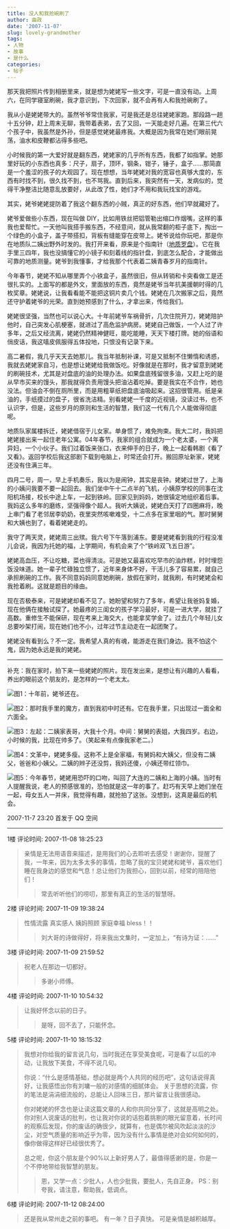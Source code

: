 ```yaml
---
title: 没人和我抢碗刷了
author: 曲政
date: '2007-11-07'
slug: lovely-grandmother
tags:
- 人物
- 故事
- 是什么
categories:
- 帖子
---
```

那天我把照片传到相册里来，就是想为姥姥写一些文字，可是一直没有动。上周六，在同学寝室刷碗，我才意识到，下次回家，就不会再有人和我抢碗刷了。 

我从小是姥姥带大的。虽然爷爷常住我家，可是我还是总往姥姥家跑。那段路一趟十五分钟，赶上周末无聊，我带着表弟，去了又回，一天能走好几遍。在第三代六个孩子中，我虽然是外孙，但是感觉姥姥最疼我。大概是因为我常在她们眼前晃荡，油水和皮鞭都沾得多些吧。 

小时候我的第一大爱好就是翻东西，姥姥家的几乎所有东西，我都了如指掌。她那里好玩的小东西也真多：尺子，扇子，顶环，钢条，钳子，锤子，盒子……那简直是一个羞涩的孩子的大观园了。现在想想，当年姥姥对我的宽容也真够大度的，东西有时找不到，很久找不到，也不骂我。直到后来，我突然有一天，发病似的，觉得干净整洁比随意乱放要好，从此改了性，她们才不用和我玩找宝的游戏。

其实，姥爷姥姥提防着了我这个翻东西的小贼，真正的好东西，他们早就藏好了。

姥爷爱做些小东西，现在叫做 DIY，比如用铁丝把铝管勒出缩口作烟嘴，这样的事我也爱帮忙。一天他叫我搭手搬东西，不经意间，就从我常翻的柜子底下，掏出一个绿色的小盒子，盖子带搭扣，背板有缝能穿在皮带上。姥爷说给你玩吧，那是你在地质队二姨出野外时发的。我打开来看，原来是个指南针（[地质罗盘](https://mp.weixin.qq.com/s?src=11&timestamp=1576239700&ver=2032&signature=cWqJgHhM8opixzifZp9ZrtHG2p7QXGeTgPv3YxRahz1UZ2n0-KQSWBnXlzL4DmhTj1cPBrQahm-7lryhUVCL-VljLKYJ54l-wWtD5g2UA1BlFOKvl-fxXX5DCWKoFaRC&new=1)）。它在我手里三四年，我也没搞懂它的小镜子和刻着线的指针盘，到底怎么配合，才能做出可靠的地质测量。姥爷到我懂事，才给我那个代表着二姨青春岁月的指南针。

今年春节，姥姥不知从哪里弄个小铁盒子，虽然很旧，但从转销和卡突看做工是还很扎实的。上面写的都是外文，里面放的东西，竟然是姥爷当年抗美援朝时得的几枚奖章。姥姥说，让我看看能不能把这铜片卖几个钱。姥姥在几次搬家之后，竟然还守护着姥爷的光荣。直到她预感到了什么，才拿出来，传给我们。 

姥姥很坚强，当然也可以说心大。十年前姥爷车祸骨折，几次住院开刀，姥姥陪护他时，自己突发心肌梗塞，就进过了高危监护病房。姥姥自己做饭，一个人过了许多年，之后又经流离，姥姥仍然精神健旺，能吃能睡，天天下楼打牌。她的俗语和俏皮话，我这嘻皮佩服得五体投地，只恨没有记录下来。 

高二暑假，我几乎天天去她那儿。我当年抵制补课，可是又抵制不住懒惰和诱惑，我就去姥姥家自习，也是想让姥姥给我做饭吃。好像就是在那时，我才留意到姥姥的刷碗技术，尤其是对盘底的油的处理办法。如果盘底残留很多油，又赶上吃的是从早市买来的馒头，那我就得负责用馒头把油沾着吃掉。要是我实在不合作，她也没法。但油会不倒在厕所里，而是用粗草纸把盘底油吸起来。这招很管用。纸是亲油的，手纸摸过的盘子，很省洗洁精。别看姥姥一千度的近视镜，没读过书，也不认识字，但是，这些岁月的原则和生活的智慧，我们这一代有几个人能做得彻底呢。 

地质队家属楼拆迁，姥姥借宿于儿女家。单身惯了，难免拘束。我大二时，我妈把姥姥接出来一起住老年公寓。04年春节，我家的组合就成为一个老太婆，一个离异妇，一个小伙子。我们过着饭来张口，衣来伸手的日子，晚上一起看韩剧《看了又看》。返回学校后我这部剧下载到电脑上，时常还会打开。搬回原址新家，姥姥还没有住满三年。 

四月二号，周一，早上手机奏乐，我以为是闹钟，其实是丧钟。姥姥过世了，上海的小姨问我要不要一起回去。我们坐中午十二点半的飞机，小姨原学校的同事在沈阳机场接，校长中途上车，一起到铁岭。回家见到妈妈，她很镇定地组织着后事。我妈这么多年的磨练，坚强得像个超人。我听大姨说，姥姥白天打了四圈麻将，晚上串门看了老邻居李奶奶，夜里突然咳嗽难受，十二点多在家里咽的气。那时舅舅和大姨也到了，看着姥姥走的。 

我守了两天灵，姥姥周三出殡。我六号下午落到浦东。要是姥姥看到我的行程没准儿会说，我因为托她的福，上学期间，有机会来了个“铁岭双飞五日游”。 

姥姥高血压，不让吃糖，菜也得清淡。可是她又最喜欢吃早市的油炸糕，时时埋怨饭没味道。她一辈子忙碌独立惯了，近年来身体不好，干活儿多了容易累，就自己承担刷碗的工作。我不同意妈妈同意她刷碗，放假在家时，就我刷，有时姥姥会和我抢着刷。这就是题目的缘由。 

现在否极泰来，可是姥姥却看不见了。她盼望和努力了多年，希望让我爸妈复婚，现在他俩在接触试探了。她最疼的三闺女的孩子学习最好，可是一进大学，就挂了高数。重修生不能保研，现在考来上海交大，也能拿奖学金了。过去几个年轻儿女总要吵架打闹，现在她们也不小，过年过节主动走在一起团聚了。 

姥姥没有看到么？不一定。我希望人真的有魂，能游走在我们身边。我不怕这个鬼，因为她永远是我的姥姥。 

---

补充：我在家时，拍下来一些姥姥的照片。现在发出来，是想让有兴趣的人看看，养出的眼前这个朋友的，是怎样的一个老太太。 

![图1：十年前，姥爷还在。](https://tva1.sinaimg.cn/large/006tNbRwgy1g9sjtqjjm8j30m80gowg0.jpg)

![图2：那时我手里的魔方，直到我初中时还有。它在我手里，只出现过一面全和六面全。](https://tva1.sinaimg.cn/large/006tNbRwgy1g9sjtsbahxj30eb0gojs5.jpg) 

![图3：左起：二姨家表哥，大我十个月。中间：舅舅的表姐，大我四岁。右边，小时候的我，比现在帅多了。（笑起来有点像我家老二。）](https://tva1.sinaimg.cn/large/006tNbRwgy1g9sjtrdn9kj30e40go0to.jpg)

![图4：文革中，姥姥多瘦。这称不上是全家福，有舅妈和大姨父，但没有二姨父，爸爸和小姨父。二姨的辫子还没剪，我妈还傻，小姨还带红领巾。](https://tva1.sinaimg.cn/large/006tNbRwgy1g9sjtqstvzj30m80goq45.jpg)

![图5：今年春节，姥姥用恐吓的口吻，叫回了大连的二姨和上海的小姨。当时有人提醒我说，老人的预感很准的，恐怕就是这一年的事了。赶巧有天早上她们坐在一起，母女五人一并床，我觉得有趣，就抢拍了这张。没想到，这真是最后的机会。](https://tva1.sinaimg.cn/large/006tNbRwgy1g9sjtrvhftj30m80gowgg.jpg)

2007-11-7 23:20 首发于 QQ 空间

---

1楼 评论时间: 2007-11-08 18:25:23

> 亲情是无法用语音来描述，是用我们的心去聆听去感受！谢谢你，提醒了我，一年来，因为太多太多的事情，忽略了我的宝贝姥姥和姥爷，喜欢他们睡在我身边的感觉和气息！总让他们为我担心，回到以前，经常的陪陪他们！
>
> >   常去听听他们的唠叨，那里有真正的生活的智慧呀。 

2楼 评论时间: 2007-11-09 19:38:24

> 性情流露 真实感人 姨妈照顾 家庭幸福 bless！！ 
> 
> > 刘大哥的诗做得好，将来我出文集时，一定加上，“有诗为证：……” 

3楼 评论时间: 2007-11-09 21:59:52

>   祝老人在那边一切都好。 
>
>   >   多谢小师傅。

4楼 评论时间: 2007-11-10 10:54:32

>   让我好怀念以前的日子。
>
>   >   是呀，回不去了，只能怀念。

5楼 评论时间: 2007-11-10 18:15:32

>   我想对你给我的留言说几句，当时我还在享受美食呢，可是看了以后的冲动，让我放下美食，不得不说几句。
>
>   你说：“什么是感情基础，想必就是两个人共同的经历吧”，这句话说得真好，让我感悟出你有刘墉一般的对感情的细腻体会。
>   关于思想的流露，你的笔法是涓涓细流般的，总能让人回味三日，那片留言让我很感动。
>
>   你对姥姥的怀念也是让读这篇文章的人和你共同分享了，这就是高明之处。
>   你对别人说废话的批判，也让我对你说的话抱着挑剔的眼光留意着，长时间的观察后发现，你的废话的确很少，就算有，也是偶尔被风吹起淡淡的沙尘，对空气质量的影响近乎为零，因为没有什么事情是绝对会如何如何的，像你做得这样好已经很优秀了。
>
>   总之呢，你这个朋友是个90%以上新好男人了，最值得感谢的是，你是一个不停地带给我智慧的朋友。
>
>   >   恩，又学一点：少批人，人也少批我，要批人，先自正身。
>   >   PS：别夸我，请注意，帮助我，低调点。 

6楼 评论时间: 2007-11-12 08:24:00

>   还是我从常州走之前的事吧。
>   有一年？日子真快。
>   可是亲情是越积越厚。 